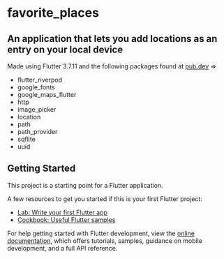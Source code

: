 # favorite_places

## An application that lets you add locations as an entry on your local device

Made using Flutter 3.7.11 and the following packages found at [pub.dev](https://pub.dev) =>

- flutter_riverpod
- google_fonts
- google_maps_flutter
- http
- image_picker
- location
- path
- path_provider
- sqflite
- uuid

## Getting Started

This project is a starting point for a Flutter application.

A few resources to get you started if this is your first Flutter project:

- [Lab: Write your first Flutter app](https://docs.flutter.dev/get-started/codelab)
- [Cookbook: Useful Flutter samples](https://docs.flutter.dev/cookbook)

For help getting started with Flutter development, view the
[online documentation](https://docs.flutter.dev/), which offers tutorials,
samples, guidance on mobile development, and a full API reference.
